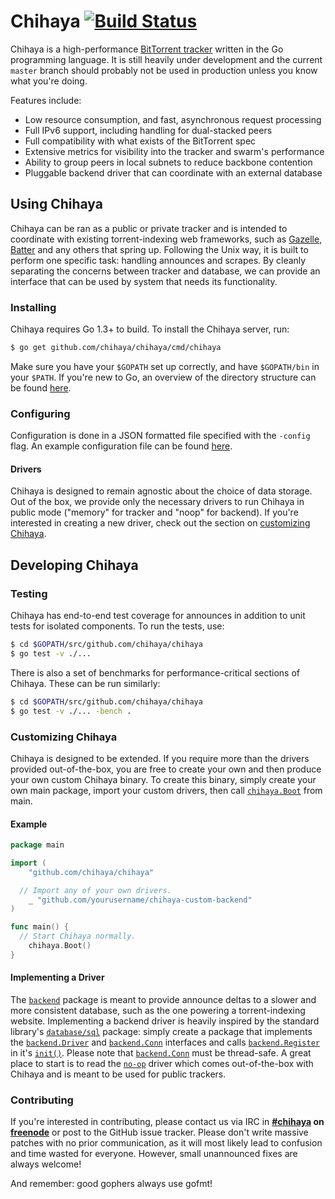 # Chihaya [![Build Status](https://api.travis-ci.org/chihaya/chihaya.svg?branch=master)](https://travis-ci.org/chihaya/chihaya)

Chihaya is a high-performance [BitTorrent tracker](http://en.wikipedia.org/wiki/BitTorrent_tracker) written in the Go programming language. It is still heavily under development and the current `master` branch should probably not be used in production unless you know what you're doing.

Features include:

- Low resource consumption, and fast, asynchronous request processing
- Full IPv6 support, including handling for dual-stacked peers
- Full compatibility with what exists of the BitTorrent spec
- Extensive metrics for visibility into the tracker and swarm's performance
- Ability to group peers in local subnets to reduce backbone contention
- Pluggable backend driver that can coordinate with an external database

## Using Chihaya

Chihaya can be ran as a public or private tracker and is intended to coordinate with existing torrent-indexing web frameworks, such as [Gazelle], [Batter] and any others that spring up. Following the Unix way, it is built to perform one specific task: handling announces and scrapes. By cleanly separating the concerns between tracker and database, we can provide an interface that can be used by system that needs its functionality.

[batter]: https://github.com/wafflesfm/batter
[gazelle]: https://github.com/whatcd/gazelle

### Installing

Chihaya requires Go 1.3+ to build. To install the Chihaya server, run:

```sh
$ go get github.com/chihaya/chihaya/cmd/chihaya
```

Make sure you have your `$GOPATH` set up correctly, and have `$GOPATH/bin` in your `$PATH`. If you're new to Go, an overview of the directory structure can be found [here](http://golang.org/doc/code.html).

### Configuring

Configuration is done in a JSON formatted file specified with the `-config` flag. An example configuration file can be found [here](https://github.com/chihaya/chihaya/blob/master/example.json).

#### Drivers

Chihaya is designed to remain agnostic about the choice of data storage. Out of the box, we provide only the necessary drivers to run Chihaya in public mode ("memory" for tracker and "noop" for backend). If you're interested in creating a new driver, check out the section on [customizing Chihaya].

[customizing Chihaya]: #customizing-chihaya


## Developing Chihaya

### Testing

Chihaya has end-to-end test coverage for announces in addition to unit tests for isolated components. To run the tests, use:

```sh
$ cd $GOPATH/src/github.com/chihaya/chihaya
$ go test -v ./...
```

There is also a set of benchmarks for performance-critical sections of Chihaya. These can be run similarly:

```sh
$ cd $GOPATH/src/github.com/chihaya/chihaya
$ go test -v ./... -bench .
```

### Customizing Chihaya

Chihaya is designed to be extended. If you require more than the drivers provided out-of-the-box, you are free to create your own and then produce your own custom Chihaya binary. To create this binary, simply create your own main package, import your custom drivers, then call [`chihaya.Boot`] from main.

[`chihaya.Boot`]: http://godoc.org/github.com/chihaya/chihaya

#### Example

```go
package main

import (
	"github.com/chihaya/chihaya"

  // Import any of your own drivers.
	_ "github.com/yourusername/chihaya-custom-backend"
)

func main() {
  // Start Chihaya normally.
	chihaya.Boot()
}
```

#### Implementing a Driver

The [`backend`] package is meant to provide announce deltas to a slower and more consistent database, such as the one powering a torrent-indexing website. Implementing a backend driver is heavily inspired by the standard library's [`database/sql`] package: simply create a package that implements the [`backend.Driver`] and [`backend.Conn`] interfaces and calls [`backend.Register`] in it's [`init()`]. Please note that [`backend.Conn`] must be thread-safe. A great place to start is to read the [`no-op`] driver which comes out-of-the-box with Chihaya and is meant to be used for public trackers.

[`init()`]: http://golang.org/ref/spec#Program_execution
[`database/sql`]: http://godoc.org/database/sql
[`backend`]: http://godoc.org/github.com/chihaya/chihaya/backend
[`backend.Register`]: http://godoc.org/github.com/chihaya/chihaya/backend#Register
[`backend.Driver`]: http://godoc.org/github.com/chihaya/chihaya/backend#Driver
[`backend.Conn`]: http://godoc.org/github.com/chihaya/chihaya/backend#Conn
[`no-op`]: http://godoc.org/github.com/chihaya/chihaya/backend/noop

### Contributing

If you're interested in contributing, please contact us via IRC in **[#chihaya] on
[freenode]** or post to the GitHub issue tracker. Please don't write
massive patches with no prior communication, as it will most
likely lead to confusion and time wasted for everyone. However, small
unannounced fixes are always welcome!

[#chihaya]: http://webchat.freenode.net?channels=chihaya
[freenode]: http://freenode.net

And remember: good gophers always use gofmt!
